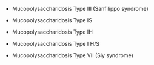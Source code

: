 - Mucopolysaccharidosis Type III (Sanfilippo syndrome)

- Mucopolysaccharidosis Type IS

- Mucopolysaccharidosis Type IH

- Mucopolysaccharidosis Type I H/S

- Mucopolysaccharidosis Type VII (Sly syndrome)